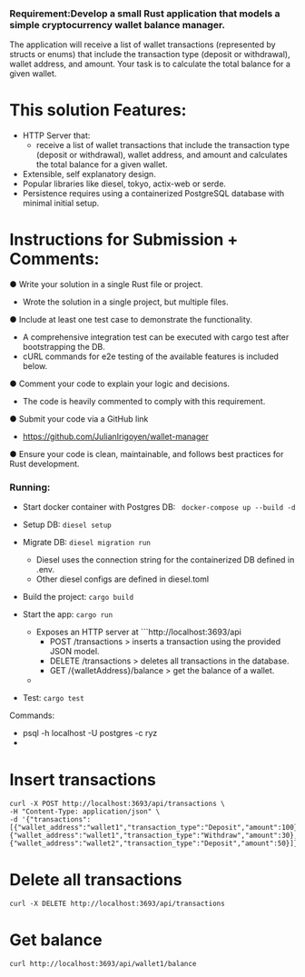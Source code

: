 ### Requirement:Develop a small Rust application that models a simple cryptocurrency wallet balance manager.


The application will receive a list of wallet transactions (represented by structs or enums) that
include the transaction type (deposit or withdrawal), wallet address, and amount. Your task is to
calculate the total balance for a given wallet.

# This solution Features:
 - HTTP Server that:
   - receive a list of wallet transactions that include the transaction type (deposit or withdrawal), wallet address, and amount and calculates the total balance for a given wallet.
 - Extensible, self explanatory design.
 - Popular libraries like diesel, tokyo, actix-web or serde.
 - Persistence requires using a containerized PostgreSQL database with minimal initial setup. 


# Instructions for Submission + Comments:
● Write your solution in a single Rust file or project.
  - Wrote the solution in a single project, but multiple files.
  
● Include at least one test case to demonstrate the functionality.
  - A comprehensive integration test can be executed with cargo test after bootstrapping the DB.
  - cURL commands for e2e testing of the available features is included below. 

● Comment your code to explain your logic and decisions.
  - The code is heavily commented to comply with this requirement. 

● Submit your code via a GitHub link
  - https://github.com/JulianIrigoyen/wallet-manager

● Ensure your code is clean, maintainable, and follows best practices for Rust
development.


### Running:

- Start docker container with Postgres DB: ``` docker-compose up --build -d```
- Setup DB: ```diesel setup```
- Migrate DB: ```diesel migration run```
  - Diesel uses the connection string for the containerized DB defined in .env.
  - Other diesel configs are defined in diesel.toml

- Build the project: ```cargo build```
- Start the app: ```cargo run```
  - Exposes an HTTP server at ```http://localhost:3693/api
    - POST     /transactions             > inserts a transaction using the provided JSON model.
    - DELETE   /transactions             > deletes all transactions in the database. 
    - GET      /{walletAddress}/balance > get the balance of a wallet. 
  - 

- Test: ```cargo test```


Commands:
- psql -h localhost -U postgres -c ryz 
- 


# Insert transactions
```
curl -X POST http://localhost:3693/api/transactions \
-H "Content-Type: application/json" \
-d '{"transactions":[{"wallet_address":"wallet1","transaction_type":"Deposit","amount":100},{"wallet_address":"wallet1","transaction_type":"Withdraw","amount":30},{"wallet_address":"wallet2","transaction_type":"Deposit","amount":50}]}'
```

# Delete all transactions
```
curl -X DELETE http://localhost:3693/api/transactions
```

# Get balance
```
curl http://localhost:3693/api/wallet1/balance
```